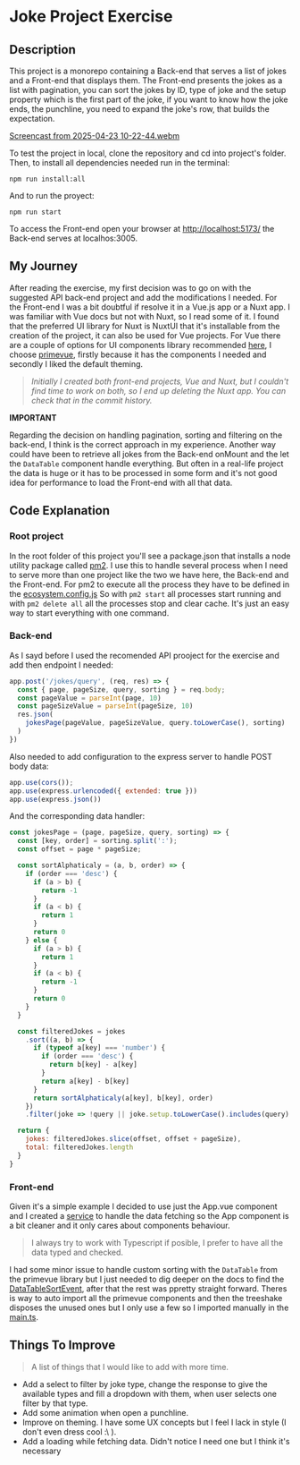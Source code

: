 # Joke Project Exercise

## Description

This project is a monorepo containing a Back-end that serves a list of jokes and a Front-end that displays them. The Front-end presents the jokes as a list with pagination, you can sort the jokes by ID, type of joke and the setup property which is the first part of the joke, if you want to know how the joke ends, the punchline, you need to expand the joke's row, that builds the expectation.

[Screencast from 2025-04-23 10-22-44.webm](https://github.com/user-attachments/assets/08232e4e-cebf-4dbc-a157-4543fa34ea74)

To test the project in local, clone the repository and cd into project's folder.
Then, to install all dependencies needed run in the terminal:
```shell
npm run install:all
```

And to run the proyect:
```shell
npm run start
```

To access the Front-end open your browser at [http://localhost:5173/](http://localhost:5173/) the Back-end serves at localhos:3005.

## My Journey
After reading the exercise, my first decision was to go on with the suggested API back-end project and add the modifications I needed.
For the Front-end I was a bit doubtful if resolve it in a Vue.js app or a Nuxt app. I was familiar with Vue docs but not with Nuxt, so I read some of it.
I found that the preferred UI library for Nuxt is NuxtUI that it's installable from the creation of the project, it can also be used for Vue projects.
For Vue there are a couple of options for UI components library recommended [here](https://ui-libs.vercel.app/), I choose [primevue](https://primevue.org/), firstly because it has the components I needed and secondly I liked the default theming.

> *Initially I created both front-end projects, Vue and Nuxt, but I couldn't find time to work on both, so I end up deleting the Nuxt app. You can check that in the commit history.*

**IMPORTANT**

Regarding the decision on handling pagination, sorting and filtering on the back-end, I think is the correct approach in my experience. Another way could have been to retrieve all jokes from the Back-end onMount and the let the `DataTable` component handle everything. But often in a real-life project the data is huge or it has to be processed in some form and it's not good idea for performance to load the Front-end with all that data.

## Code Explanation

### Root project
In the root folder of this project you'll see a package.json that installs a node utility package called [pm2](https://www.npmjs.com/package/pm2). I use this to handle several process when I need to serve more than one project like the two we have here, the Back-end and the Front-end.
For pm2 to execute all the process they have to be defined in the [ecosystem.config.js](https://github.com/juanarean/the-joke-project/blob/main/ecosystem.config.js)
So with `pm2 start` all processes start running and with `pm2 delete all` all the processes stop and clear cache.
It's just an easy way to start everything with one command.

### Back-end
As I sayd before I used the recomended API prooject for the exercise and add then endpoint I needed:
```js
app.post('/jokes/query', (req, res) => {
  const { page, pageSize, query, sorting } = req.body;
  const pageValue = parseInt(page, 10)
  const pageSizeValue = parseInt(pageSize, 10)
  res.json(
    jokesPage(pageValue, pageSizeValue, query.toLowerCase(), sorting)
  )
})
```

Also needed to add configuration to the express server to handle POST body data:
```js
app.use(cors());
app.use(express.urlencoded({ extended: true }))
app.use(express.json())
```

And the corresponding data handler:
```js
const jokesPage = (page, pageSize, query, sorting) => {
  const [key, order] = sorting.split(':');
  const offset = page * pageSize;

  const sortAlphaticaly = (a, b, order) => {
    if (order === 'desc') {
      if (a > b) {
        return -1
      }
      if (a < b) {
        return 1
      }
      return 0
    } else {
      if (a > b) {
        return 1
      }
      if (a < b) {
        return -1
      }
      return 0
    }
  }

  const filteredJokes = jokes
    .sort((a, b) => {
      if (typeof a[key] === 'number') {
        if (order === 'desc') {
          return b[key] - a[key]
        }
        return a[key] - b[key]
      }
      return sortAlphaticaly(a[key], b[key], order)
    })
    .filter(joke => !query || joke.setup.toLowerCase().includes(query) || joke.type.toLowerCase().includes(query))

  return {
    jokes: filteredJokes.slice(offset, offset + pageSize),
    total: filteredJokes.length
  }
}
```

### Front-end
Given it's a simple example I decided to use just the App.vue component and I created a [service](https://github.com/juanarean/the-joke-project/blob/main/front-end/vue-app/src/services/service.ts) to handle the data fetching so the App component is a bit cleaner and it only cares about components behaviour.

>I always try to work with Typescript if posible, I prefer to have all the data typed and checked.

I had some minor issue to handle custom sorting with the `DataTable` from the primevue library but I just needed to dig deeper on the docs to find the [DataTableSortEvent](https://primevue.org/datatable/#api.datatable.events.DataTableSortEvent), after that the rest was ppretty straight forward.
Theres is way to auto import all the primevue components and then the treeshake disposes the unused ones but I only use a few so I imported manually in the [main.ts](https://github.com/juanarean/the-joke-project/blob/main/front-end/vue-app/src/main.ts).

## Things To Improve
> A list of things that I would like to add with more time.

* Add a select to filter by joke type, change the response to give the available types and fill a dropdown with them, when user selects one filter by that type.
* Add some animation when open a punchline.
* Improve on theming. I have some UX concepts but I feel I lack in style (I don't even dress cool :\ ).
* Add a loading while fetching data. Didn't notice I need one but I think it's necessary
